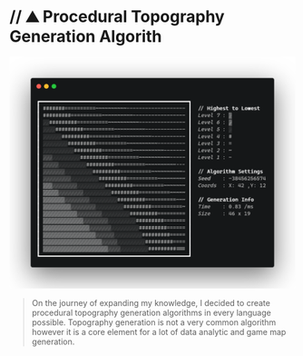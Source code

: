 # // ⛰️ Procedural Topography Generation Algorith

![Ascii Output](https://github.com/NotReeceHarris/NotReeceHarris/blob/main/cdn/topoAsciiOutput.png?raw=true)
<!--
```t
┏━━━━━━━━━━━━━━━━━━━━━━━━━━━━━━━━━━━━━━━━━━━━━━━━┓
┃ #######==========~~~~~~~~~~------------------- ┃  // Highest to Lowest
┃ #########==========~~~~~~~~~~----------------- ┃  Level 7 : ▓
┃ ░░#########==========~~~~~~~~~~--------------- ┃  Level 6 : ▒
┃ ░░░░#########==========~~~~~~~~~~------------- ┃  Level 5 : ░
┃ ░░░░░░#########==========~~~~~~~~~~----------- ┃  Level 4 : #
┃ ░░░░░░░░#########==========~~~~~~~~~~--------- ┃  Level 3 : =
┃ ░░░░░░░░░░#########==========~~~~~~~~~~------- ┃  Level 2 : ~
┃ ▒▒▒░░░░░░░░░#########==========~~~~~~~~~~----- ┃  Level 1 : -
┃ ▒▒▒▒▒░░░░░░░░░#########==========~~~~~~~~~~--- ┃
┃ ▒▒▒▒▒▒▒░░░░░░░░░#########==========~~~~~~~~~~- ┃  // Algorithm Settings
┃ ▒▒▒▒▒▒▒▒▒░░░░░░░░░#########==========~~~~~~~~~ ┃  Seed    : -38456256574
┃ ▓▓▓▒▒▒▒▒▒▒▒░░░░░░░░░#########==========~~~~~~~ ┃  Coords  : X: 42 ,Y: 12
┃ ▓▓▓▓▓▒▒▒▒▒▒▒▒░░░░░░░░░#########==========~~~~~ ┃
┃ ▓▓▓▓▓▓▓▒▒▒▒▒▒▒▒░░░░░░░░░#########==========~~~ ┃  // Generation Info
┃ ▓▓▓▓▓▓▓▓▓▒▒▒▒▒▒▒▒░░░░░░░░░#########==========~ ┃  Time    : 0.83 /ms
┃ ▓▓▓▓▓▓▓▓▓▓▓▒▒▒▒▒▒▒▒░░░░░░░░░#########========= ┃  Size    : 46 x 19
┃ ▓▓▓▓▓▓▓▓▓▓▓▓▓▒▒▒▒▒▒▒▒░░░░░░░░░#########======= ┃
┃ ▓▓▓▓▓▓▓▓▓▓▓▓▓▓▓▒▒▒▒▒▒▒░░░░░░░░░#########====== ┃
┃ ▓▓▓▓▓▓▓▓▓▓▓▓▓▓▓▓▓▒▒▒▒▒▒░░░░░░░░░#########===== ┃
┃ ▓▓▓▓▓▓▓▓▓▓▓▓▓▓▓▓▓▓▓▒▒▒▒▒░░░░░░░░░#########==== ┃
┃ ▓▓▓▓▓▓▓▓▓▓▓▓▓▓▓▓▓▓▓▓▓▒▒▒▒░░░░░░░░░#########=== ┃
┗━━━━━━━━━━━━━━━━━━━━━━━━━━━━━━━━━━━━━━━━━━━━━━━━┛
```
-->
> On the journey of expanding my knowledge, I decided to create procedural topography generation algorithms in every language possible. Topography generation is not a very common algorithm however it is a core element for a lot of data analytic and game map generation.
